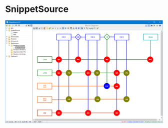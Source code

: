 # SnippetSource

![SnippetSource](https://github.com/beNative/lazarus/blob/master/projects/snippetsource/images/SnippetSource.png)
